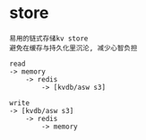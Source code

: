 # store

```
易用的链式存储kv store
避免在缓存与持久化里沉沦, 减少心智负担
```

```
read
-> memory
    -> redis
        -> [kvdb/asw s3]

write
-> [kvdb/asw s3]
    -> redis
        -> memory
```
